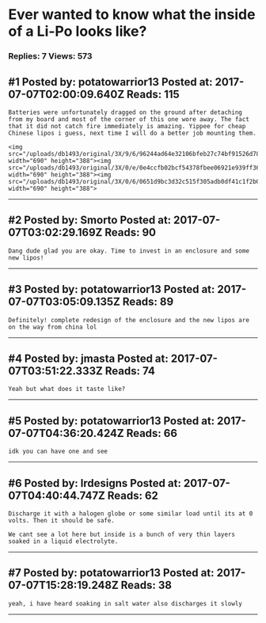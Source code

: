 # Ever wanted to know what the inside of a Li-Po looks like?

### Replies: 7 Views: 573

## \#1 Posted by: potatowarrior13 Posted at: 2017-07-07T02:00:09.640Z Reads: 115

```
Batteries were unfortunately dragged on the ground after detaching from my board and most of the corner of this one wore away. The fact that it did not catch fire immediately is amazing. Yippee for cheap Chinese lipos i guess, next time I will do a better job mounting them.

<img src="/uploads/db1493/original/3X/9/6/96244ad64e32106bfeb27c74bf91526d7879d649.JPG" width="690" height="388"><img src="/uploads/db1493/original/3X/0/e/0e4ccfb02bcf54378fbee06921e939ff36f0dbf5.JPG" width="690" height="388"><img src="/uploads/db1493/original/3X/0/6/0651d9bc3d32c515f305adb0df41c1f2b02713a2.JPG" width="690" height="388">
```

---
## \#2 Posted by: Smorto Posted at: 2017-07-07T03:02:29.169Z Reads: 90

```
Dang dude glad you are okay. Time to invest in an enclosure and some new lipos!
```

---
## \#3 Posted by: potatowarrior13 Posted at: 2017-07-07T03:05:09.135Z Reads: 89

```
Definitely! complete redesign of the enclosure and the new lipos are on the way from china lol
```

---
## \#4 Posted by: jmasta Posted at: 2017-07-07T03:51:22.333Z Reads: 74

```
Yeah but what does it taste like?
```

---
## \#5 Posted by: potatowarrior13 Posted at: 2017-07-07T04:36:20.424Z Reads: 66

```
idk you can have one and see
```

---
## \#6 Posted by: lrdesigns Posted at: 2017-07-07T04:40:44.747Z Reads: 62

```
Discharge it with a halogen globe or some similar load until its at 0 volts. Then it should be safe.

We cant see a lot here but inside is a bunch of very thin layers soaked in a liquid electrolyte.
```

---
## \#7 Posted by: potatowarrior13 Posted at: 2017-07-07T15:28:19.248Z Reads: 38

```
yeah, i have heard soaking in salt water also discharges it slowly
```

---
